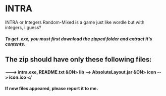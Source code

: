 # INTRA
INTRA or Integers Random-Mixed is a game just like wordle but with integers, i guess?

##### To get .exe, you must first download the zipped folder and extract it's contents.
## The zip should have only these following files:
#### ---> intra.exe, README.txt &ON> lib --> AbsoluteLayout.jar &ON> icon --> icon.ico </
####     If new files appeared, please report it to me.
